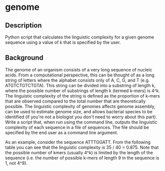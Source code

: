 # genome
## Description
Python script that calculates the linguistic complexity for a given genome sequence using a value of k that is specified by the user.
## Background

The genome of an organism consists of a very long sequence of nucleic acids. From a computational perspective, this can be thought of as a long string of letters where the alphabet consists only of A, C, G, and T (e.g. ATGTCTGTCTGTA). This string can be divided into a substring of length k, where the possible number of substrings of length k (termed k-mers) is 4^k. The linguistic complexity of the string is defined as the proportion of k-mers that are observed compared to the total number that are theoretically possible. The linguistic complexity of genomes affects genome assembly, can be used to estimate genome size, and allows bacterial species to be identified (if you're not a biologist you don't need to worry about this part).
Write a script that, when run using the command line, outputs the linguistic complexity of each sequence in a file of sequences. The file should be specified by the end user as a command line argument.


As an example, consider the sequence ATTTGGATT. From the following table you can see that the linguistic complexity is 35 / 40 = 0.875. Note that the possible number of kmers (usually 4^k) is limited by the length of the sequence (i.e. the number of possible k-mers of length 9 in the sequence is 1, not 4^9).
